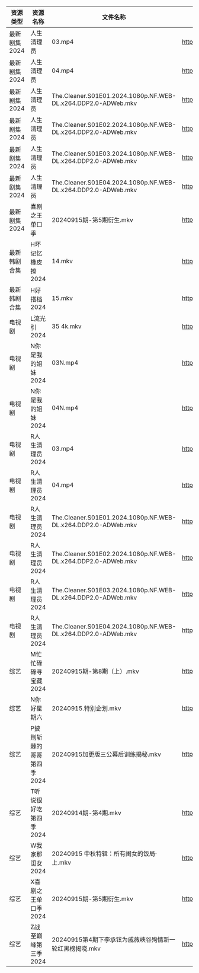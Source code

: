| 资源类型     | 资源名称            | 文件名称                                                          | 分享链接                                 | 更新时间                |
| -------- | --------------- | ------------------------------------------------------------- | ------------------------------------ | ------------------- |
| 最新剧集2024 | 人生清理员           | 03.mp4                                                        | https://www.alipan.com/s/eiEL51AafdV | 2024-09-15 08:10:21 |
| 最新剧集2024 | 人生清理员           | 04.mp4                                                        | https://www.alipan.com/s/eiEL51AafdV | 2024-09-15 08:10:20 |
| 最新剧集2024 | 人生清理员           | The.Cleaner.S01E01.2024.1080p.NF.WEB-DL.x264.DDP2.0-ADWeb.mkv | https://www.alipan.com/s/eiEL51AafdV | 2024-09-15 16:10:43 |
| 最新剧集2024 | 人生清理员           | The.Cleaner.S01E02.2024.1080p.NF.WEB-DL.x264.DDP2.0-ADWeb.mkv | https://www.alipan.com/s/eiEL51AafdV | 2024-09-15 16:10:43 |
| 最新剧集2024 | 人生清理员           | The.Cleaner.S01E03.2024.1080p.NF.WEB-DL.x264.DDP2.0-ADWeb.mkv | https://www.alipan.com/s/eiEL51AafdV | 2024-09-15 16:10:42 |
| 最新剧集2024 | 人生清理员           | The.Cleaner.S01E04.2024.1080p.NF.WEB-DL.x264.DDP2.0-ADWeb.mkv | https://www.alipan.com/s/eiEL51AafdV | 2024-09-15 16:10:42 |
| 最新剧集2024 | 喜剧之王单口季         | 20240915期-第5期衍生.mkv                                           | https://www.alipan.com/s/BMy8sC9pCV9 | 2024-09-15 14:10:52 |
| 最新韩剧合集   | H坏记忆橡皮擦2024     | 14.mkv                                                        | https://www.alipan.com/s/GqyFzVeNETy | 2024-09-15 12:05:47 |
| 最新韩剧合集   | H好搭档2024        | 15.mkv                                                        | https://www.alipan.com/s/8vCBcpXxGp9 | 2024-09-15 00:05:57 |
| 电视剧      | L流光引2024        | 35 4k.mkv                                                     | https://www.alipan.com/s/vYdikVh5BuN | 2024-09-15 14:06:19 |
| 电视剧      | N你是我的姐妹2024     | 03N.mp4                                                       | https://www.alipan.com/s/3agLmg7TdG2 | 2024-09-15 00:06:40 |
| 电视剧      | N你是我的姐妹2024     | 04N.mp4                                                       | https://www.alipan.com/s/3agLmg7TdG2 | 2024-09-15 00:06:39 |
| 电视剧      | R人生清理员2024      | 03.mp4                                                        | https://www.alipan.com/s/J362ZCwTHEc | 2024-09-15 08:06:36 |
| 电视剧      | R人生清理员2024      | 04.mp4                                                        | https://www.alipan.com/s/J362ZCwTHEc | 2024-09-15 08:06:36 |
| 电视剧      | R人生清理员2024      | The.Cleaner.S01E01.2024.1080p.NF.WEB-DL.x264.DDP2.0-ADWeb.mkv | https://www.alipan.com/s/J362ZCwTHEc | 2024-09-15 16:06:44 |
| 电视剧      | R人生清理员2024      | The.Cleaner.S01E02.2024.1080p.NF.WEB-DL.x264.DDP2.0-ADWeb.mkv | https://www.alipan.com/s/J362ZCwTHEc | 2024-09-15 16:06:43 |
| 电视剧      | R人生清理员2024      | The.Cleaner.S01E03.2024.1080p.NF.WEB-DL.x264.DDP2.0-ADWeb.mkv | https://www.alipan.com/s/J362ZCwTHEc | 2024-09-15 16:06:43 |
| 电视剧      | R人生清理员2024      | The.Cleaner.S01E04.2024.1080p.NF.WEB-DL.x264.DDP2.0-ADWeb.mkv | https://www.alipan.com/s/J362ZCwTHEc | 2024-09-15 16:06:43 |
| 综艺       | M忙忙碌碌寻宝藏2024    | 20240915期-第8期（上）.mkv                                          | https://www.alipan.com/s/TtfyudAgS8v | 2024-09-15 14:08:33 |
| 综艺       | N你好星期六          | 20240915.特别企划.mkv                                             | https://www.alipan.com/s/V89qnjC6T3z | 2024-09-15 14:08:47 |
| 综艺       | P披荆斩棘的哥哥第四季2024 | 20240915加更版三公幕后训练揭秘.mkv                                       | https://www.alipan.com/s/94NT9iGe94e | 2024-09-15 14:08:49 |
| 综艺       | T听说很好吃第四季2024   | 20240914期-第4期.mkv                                             | https://www.alipan.com/s/nf8ZxzTQNmB | 2024-09-15 08:08:59 |
| 综艺       | W我家那闺女2024      | 20240915 中秋特辑：所有闺女的饭局·上.mkv                                   | https://www.alipan.com/s/6Zh3yAep1kC | 2024-09-15 14:09:29 |
| 综艺       | X喜剧之王单口季2024    | 20240915期-第5期衍生.mkv                                           | https://www.alipan.com/s/6bB6eDj37Y6 | 2024-09-15 14:09:34 |
| 综艺       | Z战至巅峰第三季2024    | 20240915第4期下李承铉为戚薇峡谷殉情新一轮红黑榜揭晓.mkv                            | https://www.alipan.com/s/5yE689QzaiL | 2024-09-15 14:09:52 |
